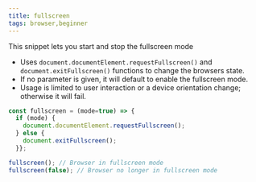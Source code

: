 ```yaml
---
title: fullscreen
tags: browser,beginner
---
```


This snippet lets you start and stop the fullscreen mode

- Uses `document.documentElement.requestFullscreen()` and `document.exitFullscreen()` functions to change the browsers state.
- If no parameter is given, it will default to enable the fullscreen mode.
- Usage is limited to user interaction or a device orientation change; otherwise it will fail.

```js
const fullscreen = (mode=true) => {
  if (mode) {
    document.documentElement.requestFullscreen();
  } else {
    document.exitFullscreen();
  }};
```

```js
fullscreen(); // Browser in fullscreen mode
fullscreen(false); // Browser no longer in fullscreen mode
```
